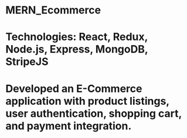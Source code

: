 # MERN_Ecommerce
# Technologies: React, Redux, Node.js, Express, MongoDB, StripeJS 
# Developed an E-Commerce application with product listings, user authentication, shopping cart, and payment integration.
